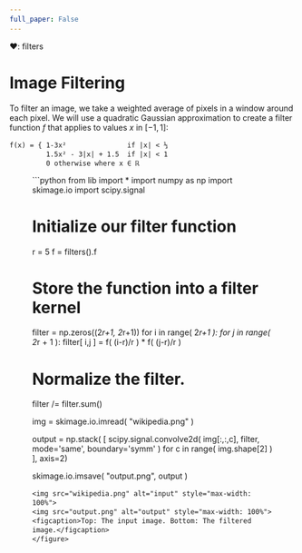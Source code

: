 ```yaml
---
full_paper: False
---
```

❤: filters

# Image Filtering

To filter an image, we take a weighted average of pixels in a window around each pixel. We will use a quadratic Gaussian approximation to create a <span class="def">filter function $f$</span> that applies to <span class="def">values $x$ in $[-1,1]$</span>:

```iheartla
f(x) = { 1-3x²               if |x| < ⅓
         1.5x² - 3|x| + 1.5  if |x| < 1
         0 otherwise where x ∈ ℝ
```

<figure>
```python
from lib import *
import numpy as np
import skimage.io
import scipy.signal

# Initialize our filter function
r = 5
f = filters().f

# Store the function into a filter kernel
filter = np.zeros((2*r+1, 2*r+1))
for i in range( 2*r+1 ):
    for j in range( 2*r + 1 ):
        filter[ i,j ] = f( (i-r)/r ) * f( (j-r)/r )

# Normalize the filter.
filter /= filter.sum()

img = skimage.io.imread( "wikipedia.png" )

output = np.stack( [ scipy.signal.convolve2d( img[:,:,c], filter, mode='same', boundary='symm' ) for c in range( img.shape[2] ) ], axis=2)

skimage.io.imsave( "output.png", output )
```
<img src="wikipedia.png" alt="input" style="max-width: 100%">
<img src="output.png" alt="output" style="max-width: 100%">
<figcaption>Top: The input image. Bottom: The filtered image.</figcaption>
</figure>
